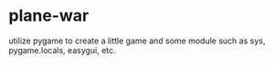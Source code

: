 # plane-war
utilize pygame to create a little game
and some module such as sys, pygame.locals, easygui, etc.
